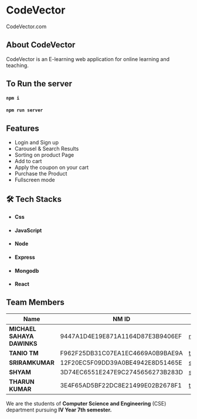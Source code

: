 # CodeVector

CodeVector.com

## About CodeVector
CodeVector is an E-learning web application for online learning and teaching.

## To Run the server 

#### `npm i`
#### `npm run server`

## Features

- Login and Sign up
- Carousel & Search Results
- Sorting on product Page
- Add to cart
- Apply the coupon on your cart 
- Purchase the Product
- Fullscreen mode

## 🛠 Tech Stacks
- #### Css
- #### JavaScript
- #### Node
- #### Express
- #### Mongodb
- #### React

## Team Members

| Name | NM ID | Email Address | AU ID |
|------|-------|---------------|--------|
| **MICHAEL SAHAYA DAWINKS** | 9447A1D4E19E871A1164D87E3B9406EF | micheal.dawinks@gmail.com | AU412721104026 |
| **TANIO TM** | F962F25DB31C07EA1EC4669A0B9BAE9A | taniotm2003@gmail.com | AU412721104052 |
| **SRIRAMKUMAR** | 12F20EC5F09DD39A0BE4942E8D51465E | sriramkumar03112003@gmail.com | AU412721104049 |
| **SHYAM** | 3D74EC6551E247E9C2745656273B283D | shyamviji2004@gmail.com | AU412721104045 |
| **THARUN KUMAR** | 3E4F65AD5BF22DC8E21499E02B2678F1 | tharunhavoc003@gmail.com | AU412721104053 |

We are the students of **Computer Science and Engineering** (CSE) department pursuing **IV Year 7th semester.**

<!-- ## Screenshots :-
![frontpage]() -->

